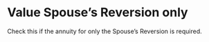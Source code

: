 # Value Spouse’s Reversion only

Check this if the annuity for only the Spouse’s Reversion is required.
